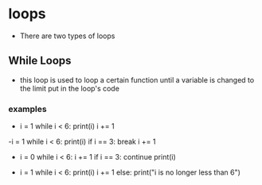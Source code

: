 # loops #
- There are two types of loops

## While Loops ##
- this loop is used to loop a certain function until a variable is changed to the limit put in the loop's code
### examples ###
- i = 1
while i < 6:
  print(i)
  i += 1

-i = 1
while i < 6:
  print(i)
  if i == 3:
    break
  i += 1
  
- i = 0
while i < 6:
  i += 1
  if i == 3:
    continue
  print(i)
  
- i = 1
while i < 6:
  print(i)
  i += 1
else:
  print("i is no longer less than 6")

